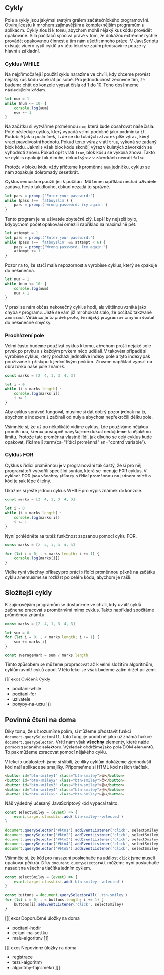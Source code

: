 ## Cykly

Pole a cykly jsou jakýmsi svatým grálem začátečníckého programování. Otvírají cestu k mnohem zajímavějším a komplexnějším programům a aplikacím. Cykly slouží k tomu, abychom mohli nějaký kus kódu provádět opakovaně. Síla počítačů spočívá právě v tom, že dokážou extrémně rychle provádět opakovanou činnost a tím nám ušetřit mnoho práce. V JavaScriptu existuje vícero typů cyklů a v této lekci se zatím představíme pouze ty hlavní a základní.

### Cyklus WHILE

Na nejpřímočařejší použití cyklu narazíme ve chvíli, kdy chceme provést nějaký kus kódu vícekrát po sobě. Pro jednoduchost zečněme tím, že budeme chtít do konzole vypsat čísla od 1 do 10. Toho dosáhneme následujícím kódem.

```js
let num = 1
while (num <= 10) {
	console.log(num)
	num += 1
}
```

Na začátku si vytváříme proměnnou `num`, která bude obsahovat naše čísla. Poté následuje cyklus, který vypadá velmi podobně jako podmínka `if`. Podobně jak u podmínek, i zde se do kulatých závorek píše výraz, který vrací pravdivostní hodnotu. Pokud tento výraz vrátí `true`, vykoná se zadaný blok kódu. Jakmile však blok kódu skončí, výraz v kulatých závorkách se vyhodnotí znovu. Pokud opět vrátí `true`, blok kódu se vykoná znova. Takto se cyklus opakuje tak dlouho, dokud výraz v závorkách nevrátí `false`.

Protože v bloku kódu vždy přičteme k proměnné `num` jedničku, cyklus se nám zopakuje dohromady desetkrát.

Cyklus nemusíme použít jen k počítání. Můžeme například nechat uživatele zadávat heslo tak dlouho, dokud nezadá to správné.

```js
let pass = prompt('Enter your password:')
while (pass !== 'fatboyslim') {
	pass = prompt('Wrong password. Try again:')
}
```

Tento program je na uživatele zbytečně zlý. Lepší by nejspíš bylo, kdybychom počet opakování omezili například na maximálně pět.

```js
let attempt = 1
let pass = prompt('Enter your password:')
while (pass !== 'fatboyslim' && attempt < 6) {
	pass = prompt('Wrong password. Try again:')
	attempt += 1
}
```

Pozor na to, že stačí malá nepozornost a vyrobíme cyklus, který se opakuje do nekonečna.

```js
let num = 1
while (num <= 10) {
	console.log(num)
	num + 1
}
```

V praxi se nám občas nekonečný cyklus hodí, ale většinou vzníká jako chyba v programu. Jistě se vám již mnohokrát stalo, že počítač takzvaně zamrznul. Většinou je to právě proto, že nějaký program se omylem dostal do nekonečné smyčky.

### Procházení pole

Velmi často budeme používat cyklus k tomu, abychom prošli nejaké pole prvek po prvku a s každým prvkem něco udělali. V takovém případě si vyrobíme cyklus, který prochází jednotlivé indexy pole a tyto indexy pak používáme k přístupu k jednotlivým prvkům. Zkusme například vypsat na obrazovku naše pole známek.

```js
const marks = [2, 4, 1, 3, 4, 3]

let i = 0
while (i < marks.length) {
	console.log(marks[i])
	i += 1
}
```

Aby cyklus správně fungoval, musíme si dát dobrý pozor jednak na to, abychom s indexem `i` začínali od nuly a abychom nepřekročili délku pole.

Všimněte si, že už po několikáté vidíme cyklus, kde používáme nějakou proměnnou, kterou postupně navyšujeme dokud nedojdeme k nějakému limitu. Protože tato proměnná vlastně řídí, jak dlouho se celý cyklus bude opakovat, říkáme jí :term{cs="řídící proměnná" en="control variable"}.

### Cyklus FOR

Cyklus s řídící proměnnou je v programování tak častý, že si pro něj programátoři vytvořili speciální syntax, která se jmenuje FOR cyklus. V cyklech FOR jsou všechny příkazy s řídící proměnnou na jednom místě a kód je pak lépe čitelný.

Ukažme si ještě jednou cyklus WHILE pro výpis známek do konzole.

```js
const marks = [2, 4, 1, 3, 4, 3]

let i = 0
while (i < marks.length) {
	console.log(marks[i])
	i += 1
}
```

Nyní pohlédněte na tutéž funkčnost zapsanou pomocí cyklu FOR.

```js
const marks = [2, 4, 1, 3, 4, 3]

for (let i = 0; i < marks.length; i += 1) {
	console.log(marks[i])
}
```

Vidíte nyní všechny příkazy pro práci s řídící proměnnou pěkně na začátku cyklu a nemusíme se rozlížet po celém kódu, abychom je našli.

## Složitejší cykly

K zajímavějším programům se dostaneme ve chvíli, kdy uvnitř cyklů začneme pracovat s proměnnými mimo cyklus. Takto například spočítáme průměrnou známku.

```js
const marks = [2, 4, 1, 3, 4, 3]

let sum = 0
for (let i = 0; i < marks.length; i += 1) {
	sum += marks[i]
}

const averageMark = sum / marks.length
```

Tímto způsobem se můžeme propracovat až k velmi složitým algoritmům, cyklům uvnitř cyklů apod. V této lekci se však budeme zatím držet při zemi.

[[[ excs Cvičení: Cykly

- pocitani-while
- pocitani-for
- uzivatele
- pohyby-na-uctu
  ]]]

## Povinné čtení na doma

Díky tomu, že už rozumíme polím, si můžeme představit funkci `document.querySelectorAll`. Tato funguje podobně jako už známá funkce `document.querySelector`. Vrátí nám však **všechny** elementy, které najde pomocí zadaného selektoru. Výsledek obdržíme jako pole DOM elementů. To pak můžeme zpracovat pomocí nějakého cyklu.

V lekci o událostech jsme si slíbili, že díky cyklům dokážeme zjednodušít kód naší aplikace se smajlíky. Připomeňme si HTML kód našich tlačítek.

```html
<button id="btn-smiley1" class="btn-smiley">😀</button>
<button id="btn-smiley2" class="btn-smiley">😍</button>
<button id="btn-smiley3" class="btn-smiley">😜</button>
<button id="btn-smiley4" class="btn-smiley">😢</button>
<button id="btn-smiley5" class="btn-smiley">😱</button>
```

Náš výsledný učesaný JavaScriptový kód vypadal takto.

```js
const selectSmiley = (event) => {
	event.target.classList.add('btn-smiley--selected')
}

document.querySelector('#btn1').addEventListener('click', selectSmiley)
document.querySelector('#btn2').addEventListener('click', selectSmiley)
document.querySelector('#btn3').addEventListener('click', selectSmiley)
document.querySelector('#btn4').addEventListener('click', selectSmiley)
document.querySelector('#btn5').addEventListener('click', selectSmiley)
```

Všimněte si, že kód pro nasazení posluchače na událost `click` jsme museli opakovat pětkrát. Díky `document.querySelectorAll` můžeme nyní posluchače nasadit na všechna tlačítka jedním cyklem.

```js
const selectSmiley = (event) => {
	event.target.classList.add('btn-smiley--selected')
}

const buttons = document.querySelectorAll('.btn-smiley')
for (let i = 0; i < buttons.length; i += 1) {
	buttons[i].addEventListener('click', selectSmiley)
}
```

<!-- ### Datové atributy

Všimněte si, že funkce `btnClick` používá `textContent` k tomu, aby získala číslo, které má tlačítko vlažit na displej. Snadno bychom se však mohli ocitnout v situaci, kdy by naše tlačítka neobsahovala ten správný `textContent`. Například bychom mohli chtít mít tlačítka jako obrázky, které žádný `textContent` nemají. I tak bychom si ale potřebovali někam uložit cifru, která k tlačítku patří. K tomu můžeme použít takzvané datové atributy.

Do jakéhokoliv HTML elementu můžeme přídat libovolný atribut, jehož jméno začíná předponou `data-`. Cifry si tak můžeme uložit například do atributu `data-digit`.

```html
<div class="numpad">
  <div class="display">0</div>
  <img id="btn7" data-digit="7" class="num-btn" src="img/digit7.png" />
  <img id="btn8" data-digit="8" class="num-btn" src="img/digit8.png" />
  <img id="btn9" data-digit="9" class="num-btn" src="img/digit9.png" />
  <img id="btn4" data-digit="4" class="num-btn" src="img/digit4.png" />
  <img id="btn5" data-digit="5" class="num-btn" src="img/digit5.png" />
  <img id="btn6" data-digit="6" class="num-btn" src="img/digit6.png" />
  <img id="btn1" data-digit="1" class="num-btn" src="img/digit1.png" />
  <img id="btn2" data-digit="2" class="num-btn" src="img/digit2.png" />
  <img id="btn3" data-digit="3" class="num-btn" src="img/digit3.png" />
  <img
    id="btn0"
    data-digit="0"
    class="num-btn num-btn--wide"
    src="img/digit0.png"
  />
</div>
```

K datovým atributům se pak v JavaScriptu snadno dostaneme pomocí vlastnosti `dataset`. Funkci `btnClick` bychom tak mohli přepsat takto.

```js
const btnClick = (event) => {
  const displayElm = document.querySelector('.display');
  displayElm.textContent += event.target.dataset.digit;
};
```

Pomocí datových atributů si můžeme k elementům uložit libovolné informace, se kterými pak můžeme v JavaScriptu snadno pracovat. -->

[[[ excs Doporučené úložky na doma

- pocitani-hodin
- cekani-na-sestku
- male-algoritmy
  ]]]

[[[ excs Nepovinné úložky na doma

- registrace
- tezsi-algoritmy
- algoritmy-fajnsmekri
  ]]]
